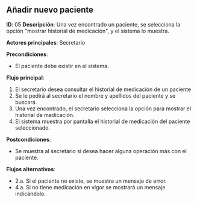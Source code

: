 ## Añadir nuevo paciente

**ID**: 05
**Descripción**: Una vez encontrado un paciente, se selecciona la opción "mostrar historial de medicación", y el sistema lo muestra.

**Actores principales**: Secretario

**Precondiciones**:
* El paciente debe existir en el sistema.

**Flujo principal**:
1. El secretario desea consultar el historial de medicación de un paciente 
1. Se le pedirá al secretario el nombre y apellidos del paciente y se buscará.
1. Una vez encontrado, el secretario selecciona la opción para mostrar el historial de medicación.
1. El sistema muestra por pantalla el historial de medicación del paciente seleccionado.

**Postcondiciones**:

* Se muestra al secretario si desea hacer alguna operación más con el paciente.

**Flujos alternativos**:

* 2.a. Si el paciente no existe, se muestra un mensaje de error.
* 4.a. Si no tiene medicación en vigor se mostrará un mensaje indicándolo.
